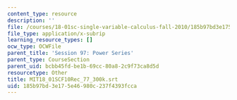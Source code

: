 ```yaml
---
content_type: resource
description: ''
file: /courses/18-01sc-single-variable-calculus-fall-2010/185b97bd3e175e46980c237f4393fcca_MIT18_01SCF10Rec_77_300k.vtt
file_type: application/x-subrip
learning_resource_types: []
ocw_type: OCWFile
parent_title: 'Session 97: Power Series'
parent_type: CourseSection
parent_uid: bcbb45fd-be1b-69cc-80a8-2c9f73ca8d5d
resourcetype: Other
title: MIT18_01SCF10Rec_77_300k.srt
uid: 185b97bd-3e17-5e46-980c-237f4393fcca
---
```

